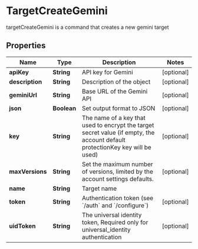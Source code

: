 

# TargetCreateGemini

targetCreateGemini is a command that creates a new gemini target

## Properties

| Name | Type | Description | Notes |
|------------ | ------------- | ------------- | -------------|
|**apiKey** | **String** | API key for Gemini |  [optional] |
|**description** | **String** | Description of the object |  [optional] |
|**geminiUrl** | **String** | Base URL of the Gemini API |  [optional] |
|**json** | **Boolean** | Set output format to JSON |  [optional] |
|**key** | **String** | The name of a key that used to encrypt the target secret value (if empty, the account default protectionKey key will be used) |  [optional] |
|**maxVersions** | **String** | Set the maximum number of versions, limited by the account settings defaults. |  [optional] |
|**name** | **String** | Target name |  |
|**token** | **String** | Authentication token (see &#x60;/auth&#x60; and &#x60;/configure&#x60;) |  [optional] |
|**uidToken** | **String** | The universal identity token, Required only for universal_identity authentication |  [optional] |



